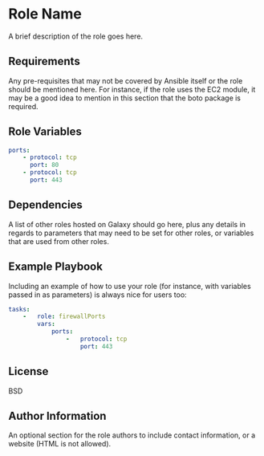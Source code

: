Role Name
=========

A brief description of the role goes here.

Requirements
------------

Any pre-requisites that may not be covered by Ansible itself or the role should be mentioned here. For instance, if the role uses the EC2 module, it may be a good idea to mention in this section that the boto package is required.

Role Variables
--------------

```yaml
ports: 
    - protocol: tcp
      port: 80
    - protocol: tcp
      port: 443
```
Dependencies
------------

A list of other roles hosted on Galaxy should go here, plus any details in regards to parameters that may need to be set for other roles, or variables that are used from other roles.

Example Playbook
----------------

Including an example of how to use your role (for instance, with variables passed in as parameters) is always nice for users too:


```yaml
tasks: 
    -   role: firewallPorts
        vars:
            ports:
                -   protocol: tcp
                    port: 443
```
License
-------

BSD

Author Information
------------------

An optional section for the role authors to include contact information, or a website (HTML is not allowed).
